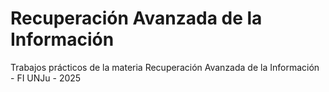# Recuperación Avanzada de la Información

Trabajos prácticos de la materia Recuperación Avanzada de la Información - FI UNJu - 2025
